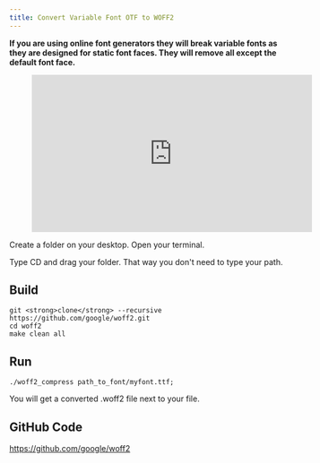 ```yaml
---
title: Convert Variable Font OTF to WOFF2
---
```


**If you are using online font generators they will break variable fonts as they are designed for static font faces. They will remove all except the default font face.**

<figure class="wp-block-embed is-type-video is-provider-youtube wp-block-embed-youtube wp-embed-aspect-16-9 wp-has-aspect-ratio"><div class="wp-block-embed__wrapper"><iframe allow="accelerometer; autoplay; clipboard-write; encrypted-media; gyroscope; picture-in-picture" allowfullscreen="" frameborder="0" height="281" loading="lazy" src="https://www.youtube.com/embed/2BxdUmEvqFA?feature=oembed" title="Convert Variable Font" width="500"></iframe></div></figure>

Create a folder on your desktop. Open your terminal.

Type CD and drag your folder. That way you don't need to type your path.

## Build

```
git <strong>clone</strong> --recursive https://github.com/google/woff2.git
cd woff2
make clean all
```

## Run

```
./woff2_compress path_to_font/myfont.ttf;
```

You will get a converted .woff2 file next to your file.

## GitHub Code

https://github.com/google/woff2
